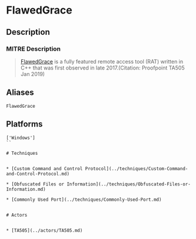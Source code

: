 
# FlawedGrace

## Description

### MITRE Description

> [FlawedGrace](https://attack.mitre.org/software/S0383) is a fully featured remote access tool (RAT) written in C++ that was first observed in late 2017.(Citation: Proofpoint TA505 Jan 2019)

## Aliases

```
FlawedGrace
```

## Platforms

```
['Windows']
``

# Techniques


* [Custom Command and Control Protocol](../techniques/Custom-Command-and-Control-Protocol.md)

* [Obfuscated Files or Information](../techniques/Obfuscated-Files-or-Information.md)
    
* [Commonly Used Port](../techniques/Commonly-Used-Port.md)
    

# Actors


* [TA505](../actors/TA505.md)

